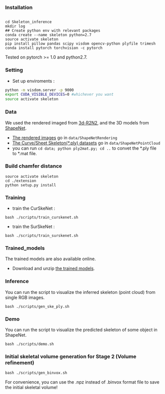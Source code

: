 ### Installation

```shell

cd Skeleton_inference
mkdir log
## Create python env with relevant packages
conda create --name skeleton python=2.7
source activate skeleton
pip install pillow pandas scipy visdom opencv-python plyfile trimesh
conda install pytorch torchvision -c pytorch
```
Tested on pytorch >= 1.0 and python2.7.

### Setting

* Set up enviroments :

```bash
python -m visdom.server -p 9000
export CUDA_VISIBLE_DEVICES=0 #whichever you want
source activate skeleton
```

### Data

We used the rendered imaged from [3d-R2N2](https://github.com/chrischoy/3D-R2N2), and the 3D models from [ShapeNet](https://www.shapenet.org/).
* [The rendered images](https://cloud.enpc.fr/s/S6TCx1QJzviNHq0) go in ```data/ShapeNetRendering```
* [The Curve/Sheet Skeleton(*.ply) datasets](https://drive.google.com/open?id=1cxQmPTYXpATAe4abdE9WojSFPMPMTIaT) go in ```data/ShapeNetPointCloud```
* you can run ```cd data; python ply2mat.py; cd ..``` to convet the *.ply file to *.mat file.

### Build chamfer distance

```shell
source activate skeleton
cd ./extension
python setup.py install
```

### Training

* train the CurSkeNet :
```shell
bash ./scripts/train_curskenet.sh
```

* train the SurSkeNet :
```shell
bash ./scripts/train_surskenet.sh
```

### Trained_models
The trained models are also available online. 
* Download and unzip [the trained models]((https://drive.google.com/open?id=15Bo4WhvksXzOt4ZJl1BbeH-ogCnEEZzX)).

### Inference
You can run the script to visualize the inferred skeleton (point cloud) from single RGB images.
```shell
bash ./scripts/gen_ske_ply.sh
```

### Demo
You can run the script to visualize the predicted skeleton of some object in ShapeNet.
```shell
bash ./scripts/demo.sh
```

### Initial skeletal volume generation for Stage 2 (Volume refinement)
```shell
bash ./scripts/gen_binvox.sh
```
For convenience, you can use the .npz instead of .binvox format file to save the initial skeletal volume!
